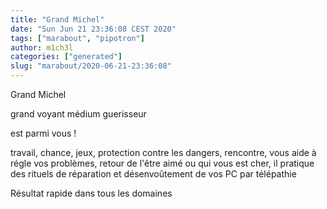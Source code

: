 ```yaml
---
title: "Grand Michel"
date: "Sun Jun 21 23:36:08 CEST 2020"
tags: ["marabout", "pipotron"]
author: m1ch3l
categories: ["generated"]
slug: "marabout/2020-06-21-23:36:08"
---
```


Grand Michel

grand voyant médium guerisseur

est parmi vous !

travail, chance, jeux, protection contre les dangers, rencontre, vous aide à régle vos problèmes, retour de l'être aimé ou qui vous est cher, il pratique des rituels de réparation et désenvoûtement de vos PC par télépathie

Résultat rapide dans tous les domaines
